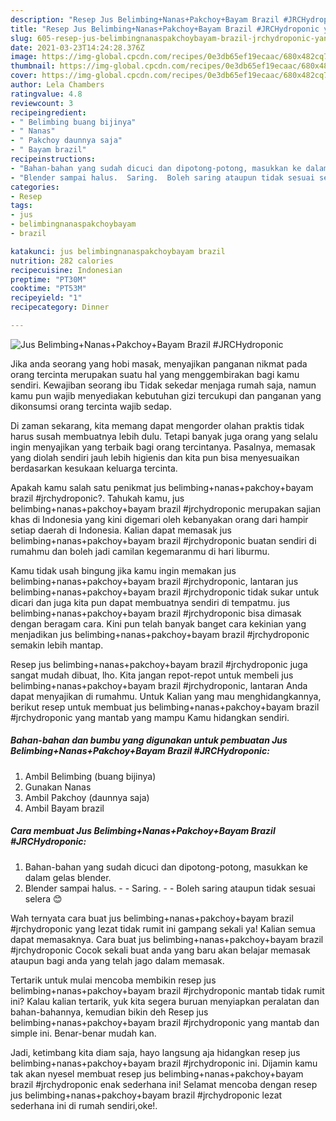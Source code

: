 ```yaml
---
description: "Resep Jus Belimbing+Nanas+Pakchoy+Bayam Brazil #JRCHydroponic yang nikmat dan Mudah Dibuat"
title: "Resep Jus Belimbing+Nanas+Pakchoy+Bayam Brazil #JRCHydroponic yang nikmat dan Mudah Dibuat"
slug: 605-resep-jus-belimbingnanaspakchoybayam-brazil-jrchydroponic-yang-nikmat-dan-mudah-dibuat
date: 2021-03-23T14:24:28.376Z
image: https://img-global.cpcdn.com/recipes/0e3db65ef19ecaac/680x482cq70/jus-belimbingnanaspakchoybayam-brazil-jrchydroponic-foto-resep-utama.jpg
thumbnail: https://img-global.cpcdn.com/recipes/0e3db65ef19ecaac/680x482cq70/jus-belimbingnanaspakchoybayam-brazil-jrchydroponic-foto-resep-utama.jpg
cover: https://img-global.cpcdn.com/recipes/0e3db65ef19ecaac/680x482cq70/jus-belimbingnanaspakchoybayam-brazil-jrchydroponic-foto-resep-utama.jpg
author: Lela Chambers
ratingvalue: 4.8
reviewcount: 3
recipeingredient:
- " Belimbing buang bijinya"
- " Nanas"
- " Pakchoy daunnya saja"
- " Bayam brazil"
recipeinstructions:
- "Bahan-bahan yang sudah dicuci dan dipotong-potong, masukkan ke dalam gelas blender."
- "Blender sampai halus.  Saring.  Boleh saring ataupun tidak sesuai selera 😊"
categories:
- Resep
tags:
- jus
- belimbingnanaspakchoybayam
- brazil

katakunci: jus belimbingnanaspakchoybayam brazil 
nutrition: 282 calories
recipecuisine: Indonesian
preptime: "PT30M"
cooktime: "PT53M"
recipeyield: "1"
recipecategory: Dinner

---
```



![Jus Belimbing+Nanas+Pakchoy+Bayam Brazil #JRCHydroponic](https://img-global.cpcdn.com/recipes/0e3db65ef19ecaac/680x482cq70/jus-belimbingnanaspakchoybayam-brazil-jrchydroponic-foto-resep-utama.jpg)

Jika anda seorang yang hobi masak, menyajikan panganan nikmat pada orang tercinta merupakan suatu hal yang menggembirakan bagi kamu sendiri. Kewajiban seorang ibu Tidak sekedar menjaga rumah saja, namun kamu pun wajib menyediakan kebutuhan gizi tercukupi dan panganan yang dikonsumsi orang tercinta wajib sedap.

Di zaman  sekarang, kita memang dapat mengorder olahan praktis tidak harus susah membuatnya lebih dulu. Tetapi banyak juga orang yang selalu ingin menyajikan yang terbaik bagi orang tercintanya. Pasalnya, memasak yang diolah sendiri jauh lebih higienis dan kita pun bisa menyesuaikan berdasarkan kesukaan keluarga tercinta. 



Apakah kamu salah satu penikmat jus belimbing+nanas+pakchoy+bayam brazil #jrchydroponic?. Tahukah kamu, jus belimbing+nanas+pakchoy+bayam brazil #jrchydroponic merupakan sajian khas di Indonesia yang kini digemari oleh kebanyakan orang dari hampir setiap daerah di Indonesia. Kalian dapat memasak jus belimbing+nanas+pakchoy+bayam brazil #jrchydroponic buatan sendiri di rumahmu dan boleh jadi camilan kegemaranmu di hari liburmu.

Kamu tidak usah bingung jika kamu ingin memakan jus belimbing+nanas+pakchoy+bayam brazil #jrchydroponic, lantaran jus belimbing+nanas+pakchoy+bayam brazil #jrchydroponic tidak sukar untuk dicari dan juga kita pun dapat membuatnya sendiri di tempatmu. jus belimbing+nanas+pakchoy+bayam brazil #jrchydroponic bisa dimasak dengan beragam cara. Kini pun telah banyak banget cara kekinian yang menjadikan jus belimbing+nanas+pakchoy+bayam brazil #jrchydroponic semakin lebih mantap.

Resep jus belimbing+nanas+pakchoy+bayam brazil #jrchydroponic juga sangat mudah dibuat, lho. Kita jangan repot-repot untuk membeli jus belimbing+nanas+pakchoy+bayam brazil #jrchydroponic, lantaran Anda dapat menyajikan di rumahmu. Untuk Kalian yang mau menghidangkannya, berikut resep untuk membuat jus belimbing+nanas+pakchoy+bayam brazil #jrchydroponic yang mantab yang mampu Kamu hidangkan sendiri.

<!--inarticleads1-->

##### Bahan-bahan dan bumbu yang digunakan untuk pembuatan Jus Belimbing+Nanas+Pakchoy+Bayam Brazil #JRCHydroponic:

1. Ambil  Belimbing (buang bijinya)
1. Gunakan  Nanas
1. Ambil  Pakchoy (daunnya saja)
1. Ambil  Bayam brazil




<!--inarticleads2-->

##### Cara membuat Jus Belimbing+Nanas+Pakchoy+Bayam Brazil #JRCHydroponic:

1. Bahan-bahan yang sudah dicuci dan dipotong-potong, masukkan ke dalam gelas blender.
1. Blender sampai halus. -  - Saring. -  - Boleh saring ataupun tidak sesuai selera 😊




Wah ternyata cara buat jus belimbing+nanas+pakchoy+bayam brazil #jrchydroponic yang lezat tidak rumit ini gampang sekali ya! Kalian semua dapat memasaknya. Cara buat jus belimbing+nanas+pakchoy+bayam brazil #jrchydroponic Cocok sekali buat anda yang baru akan belajar memasak ataupun bagi anda yang telah jago dalam memasak.

Tertarik untuk mulai mencoba membikin resep jus belimbing+nanas+pakchoy+bayam brazil #jrchydroponic mantab tidak rumit ini? Kalau kalian tertarik, yuk kita segera buruan menyiapkan peralatan dan bahan-bahannya, kemudian bikin deh Resep jus belimbing+nanas+pakchoy+bayam brazil #jrchydroponic yang mantab dan simple ini. Benar-benar mudah kan. 

Jadi, ketimbang kita diam saja, hayo langsung aja hidangkan resep jus belimbing+nanas+pakchoy+bayam brazil #jrchydroponic ini. Dijamin kamu tak akan nyesel membuat resep jus belimbing+nanas+pakchoy+bayam brazil #jrchydroponic enak sederhana ini! Selamat mencoba dengan resep jus belimbing+nanas+pakchoy+bayam brazil #jrchydroponic lezat sederhana ini di rumah sendiri,oke!.

